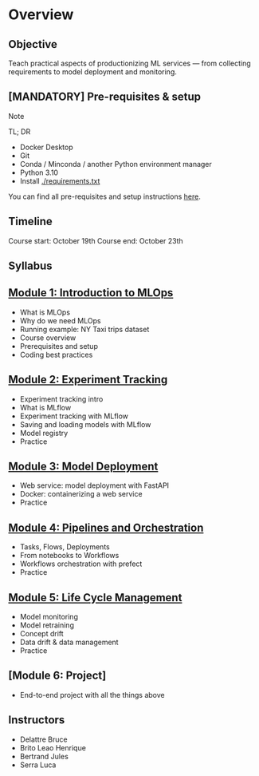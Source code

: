 # Overview

## Objective

Teach practical aspects of productionizing ML services — from collecting requirements to model deployment and monitoring.

## [MANDATORY] Pre-requisites & setup

> [!Note]
> TL; DR
> - Docker Desktop
> - Git
> - Conda / Minconda / another Python environment manager
> - Python 3.10
> - Install [./requirements.txt](requirements.txt)

You can find all pre-requisites and setup instructions [here](PREREQUISITES.md).

## Timeline

Course start: October 19th
Course end: October 23th

## Syllabus

## [Module 1: Introduction to MLOps](lessons/00-intro)

* What is MLOps
* Why do we need MLOps
* Running example: NY Taxi trips dataset
* Course overview
* Prerequisites and setup
* Coding best practices


## [Module 2: Experiment Tracking](lessons/01-model-and-experiment-management)

* Experiment tracking intro
* What is MLflow
* Experiment tracking with MLflow
* Saving and loading models with MLflow
* Model registry
* Practice


## [Module 3: Model Deployment](lessons/02-model-deployment)

* Web service: model deployment with FastAPI
* Docker: containerizing a web service
* Practice


## [Module 4: Pipelines and Orchestration](lessons/03-pipeline-and-orchestration)

* Tasks, Flows, Deployments
* From notebooks to Workflows
* Workflows orchestration with prefect
* Practice


## [Module 5: Life Cycle Management](lessons/04-life-cycle-management)

* Model monitoring
* Model retraining
* Concept drift
* Data drift & data management
* Practice


## [Module 6: Project]

* End-to-end project with all the things above

## Instructors

- Delattre Bruce
- Brito Leao Henrique
- Bertrand Jules
- Serra Luca
